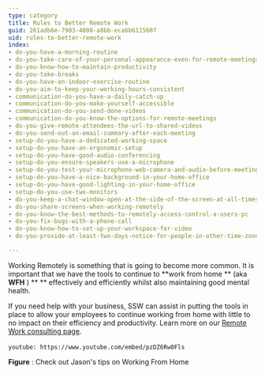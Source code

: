 ```yaml
---
type: category
title: Rules to Better Remote Work
guid: 261adb6e-7903-4008-a8bb-eca6b6115607
uid: rules-to-better-remote-work
index:
- do-you-have-a-morning-routine
- do-you-take-care-of-your-personal-appearance-even-for-remote-meetings
- do-you-know-how-to-maintain-productivity
- do-you-take-breaks
- do-you-have-an-indoor-exercise-routine
- do-you-aim-to-keep-your-working-hours-consistent
- communication-do-you-have-a-daily-catch-up
- communication-do-you-make-yourself-accessible
- communication-do-you-send-done-videos
- communication-do-you-know-the-options-for-remote-meetings
- do-you-give-remote-attendees-the-url-to-shared-videos
- do-you-send-out-an-email-summary-after-each-meeting
- setup-do-you-have-a-dedicated-working-space
- setup-do-you-have-an-ergonomic-setup
- setup-do-you-have-good-audio-conferencing
- setup-do-you-ensure-speakers-use-a-microphone
- setup-do-you-test-your-microphone-web-camera-and-audio-before-meetings
- setup-do-you-have-a-nice-background-in-your-home-office
- setup-do-you-have-good-lighting-in-your-home-office
- setup-do-you-use-two-monitors
- do-you-keep-a-chat-window-open-at-the-side-of-the-screen-at-all-times
- do-you-share-screens-when-working-remotely
- do-you-know-the-best-methods-to-remotely-access-control-a-users-pc
- do-you-fix-bugs-with-a-phone-call
- do-you-know-how-to-set-up-your-workspace-for-video
- do-you-provide-at-least-two-days-notice-for-people-in-other-time-zones

---
```

Working Remotely is something that is going to become more common. It is important that we have the tools to continue to  **work from home ** (aka  **WFH** ) ** ** effectively and efficiently whilst also maintaining good mental health.

If you need help with your business, SSW can assist in putting the tools in place to allow your employees to continue working from home with little to no impact on their efficiency and productivity. Learn more on our [Remote Work consulting page](https&#58;//www.ssw.com.au/ssw/Consulting/Remote-Work.aspx).




`youtube: https://www.youtube.com/embed/pzDZ6Rw0Fls`
 

**Figure** : Check out Jason's tips on Working From Home

